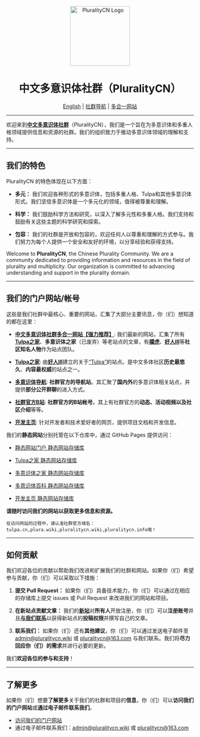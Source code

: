 <div align=center>
  <img width=160 src="https://avatars.githubusercontent.com/u/140780823?s=200&v=4"  alt="PluralityCN Logo"/>
  <h1 align="center">中文多意识体社群（PluralityCN）</h1> 
</div>

<!--<center>!-->
  <p align="center"><a href="./README_en.md">English</a> | <a href="https://guide.plura.wiki">社群导航</a> | <a href="https://all-in-one.plura.wiki">多合一网站</a></p>
<!--</center>!-->

---

欢迎来到[**中文多意识体社群**](https://all-in-one.plura.wiki)（PluralityCN），我们是一个旨在为多意识体和多重人格领域提供信息和资源的社群。我们的组织致力于推动多意识体领域的理解和支持。

---

## 我们的特色

PluralityCN 的特色体现在以下方面：

- **多元：** 我们欢迎各种形式的多意识体，包括多重人格、Tulpa和其他多意识体形式。我们坚信多意识体是一个多元化的领域，值得被尊重和理解。

- **科学：** 我们鼓励科学方法和研究，以深入了解多元性和多重人格。我们支持和鼓励有关这些主题的科学研究和探索。

- **包容：** 我们的社群是开放和包容的，欢迎任何人以尊重和理解的方式参与。我们努力为每个人提供一个安全和友好的环境，以分享经验和获得支持。

Welcome to **PluralityCN**, the Chinese Plurality Community. We are a community dedicated to providing information and resources in the field of plurality and multiplicity. Our organization is committed to advancing understanding and support in the plurality domain.

---

## 我们的门户网站/帐号

这些是我们社群中最核心、重要的网站，汇集了大部分主要讯息，你（们）想知道的都在这里：

- [**中文多意识体社群多合一网站【强力推荐】**](https://www.pluralitycn.wiki): 我们最新的网站，汇集了所有[**Tulpa之家**](https://www.tulpa.cn)、**多意识体之家**（已废弃）等老站点的文章，有[**檬虎**](https://www.zhihu.com/people/nightenban)、[**好人III**](https://www.tulpa.cn)等**社区知名人物**作为站点团队。

- [**Tulpa之家**](https://tulpa.cn): 由[**好人III**](https://www.tulpa.cn)建立的关于[“Tulpa”](https://all-in-one.plura.wiki/archives/Tulpa%E4%BB%AC%EF%BC%9A%E5%88%9B%E9%80%A0%EF%BC%8C%E6%84%8F%E8%AF%86%EF%BC%8C%E4%B8%8E%E6%88%90%E5%A3%B0)的站点。是中文多体社区**历史最悠久**、**内容最权威**的站点之一。

- [**多意识体导航**](https://guide.plura.wiki): **社群官方的导航站**。其汇聚了**国内外**的多意识体相关站点，并提供**部分公开群聊**的进入方式。

- [**社群官方B站**](https://bili.pluralitycn.wiki): **社群官方的B站帐号**。其上有社群官方的**动态、活动视频以及社区介绍**等等。

- [**开发主页**](https://dev.pluralitycn.wiki): 针对开发者和技术爱好者的网页，提供项目文档和开发信息。

我们的**静态网站**分别托管在以下仓库中，通过 GitHub Pages 提供访问：

- [静态网站门户 静态网站存储库](https://github.com/pluralitycn/pluralitycn.github.io)

- [Tulpa之家 静态网站存储库](https://github.com/pluralitycn/TulpaHome)

- [多意识体之家 静态网站存储库](https://github.com/pluralitycn/PluralityHome)

- [多意识体百科 静态网站存储库](https://github.com/pluralitycn/PluralityWiki)

- [开发主页 静态网站存储库](https://github.com/pluralitycn/Developer-Website)

**请随时访问我们的网站以获取更多信息和资源。**

```
在访问网站的过程中，请认准社群官方域名：tulpa.cn,plura.wiki,pluralitycn.wiki,pluralitycn.info哦！
```

---

## 如何贡献

我们欢迎各位的贡献以帮助我们改进和扩展我们的社群和网站。如果你（们）希望参与贡献，你（们）可以采取以下措施：

1. **提交 Pull Request：** 如果你（们）具备技术能力，你（们）可以通过在相应的存储库上提交 issues 或 Pull Request 来改进我们的网站和项目。

2. **在新站点贡献文章：** 我们的[**新站**](https://all-in-one.plura.wiki)对**所有人**开放注册，你（们）可以**注册账号**并且[**与我们联系**](mailto:pluralitycn@163.com)以获得新站点的**投稿权限**并撰写自己的文章。

3. **联系我们：** 如果你（们）还有**其他建议**，你（们）可以通过发送电子邮件至 [admin@pluralitycn.wiki](mailto:admin@pluralitycn.wiki) 或 [pluralitycn@163.com](mailto:pluralitycn@163.com) 与我们联系。我们将**尽力回应你（们）的需求**并进行必要的更新。

我们**欢迎各位的参与和支持**！

---

## 了解更多

如果你（们）想要**了解更多**关于我们的社群和项目的**信息**，你（们）可以**访问我们的门户网站**或**通过电子邮件联系我们**。

- [访问我们的门户网站](https://guide.plura.wiki)
- 通过电子邮件联系我们：[admin@pluralitycn.wiki](mailto:admin@pluralitycn.wiki) 或 [pluralitycn@163.com](mailto:pluralitycn@163.com)
